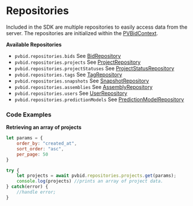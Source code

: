 # Repositories
Included in the SDK are multiple repositories to easily access data from the server. The repositories are initialized within the [PVBidContext].

**Available Repositories**
* `pvbid.repositories.bids` See [BidRepository] 
* `pvbid.repositories.projects` See [ProjectRepository]
* `pvbid.repositories.projectStatuses` See [ProjectStatusRepository]
* `pvbid.repositories.tags` See [TagRepository]
* `pvbid.repositories.snapshots` See [SnapshotRepository]
* `pvbid.repositories.assemblies` See [AssemblyRepository]
* `pvbid.repositories.users` See [UserRepository]
* `pvbid.repositories.predictionModels` See [PredictionModelRepository]

### Code Examples

**Retrieving an array of projects**
```javascript
let params = {
    order_by: "created_at",
    sort_order: "asc",
    per_page: 50 
}

try {
    let projects = await pvbid.repositories.projects.get(params);
    console.log(projects) //prints an array of project data.
} catch(error) {
    //handle error;
}
```
    

[BidRepository]: ../class/src/repositories/BidRepository.js~BidRepository.html
[ProjectRepository]: ../class/src/repositories/ProjectRepository.js~ProjectRepository.html
[ProjectStatusRepository]: ../class/src/repositories/ProjectStatusRepository.js~ProjectStatusRepository.html
[TagRepository]: ../class/src/repositories/TagRepository.js~TagRepository.html
[SnapshotRepository]: ../class/src/repositories/SnapshotRepository.js~SnapshotRepository.html
[AssemblyRepository]: ../class/src/repositories/AssemblyRepository.js~AssemblyRepository.html
[UserRepository]: ../class/src/repositories/UserRepository.js~UserRepository.html
[PredictionModelRepository]: ../class/src/repositories/PredictionModelRepository.js~PredictionModelRepository.html
[PVBidContext]: class/src/PVBidContext.js~PVBidContext.html